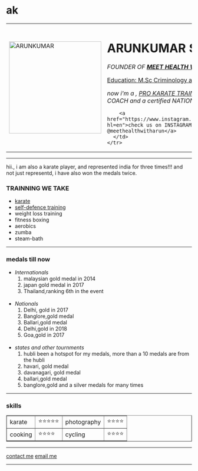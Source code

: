 # ak

<html>

<head>
  <meta charset="utf-8">
  <title>ARUNKUMAR</title>
  <link rel="stylesheet" href="css/style.css">
</head>

<body>
  <table cellspacing="20">
    <tr>
      <td><img src="images/arun.png" alt="ARUNKUMAR" style="width:250px;height:250px;"></td>
      <td>
        <h1>ARUNKUMAR S.K</h1>
        <p><em>FOUNDER OF <strong><a
                href="https://www.google.com/url?sa=t&rct=j&q=&esrc=s&source=web&cd=1&cad=rja&uact=8&ved=2ahUKEwjH2t--jJXpAhUvyDgGHdLeD7QQFjAAegQIAhAB&url=https%3A%2F%2Fwww.facebook.com%2FMEET-Health-WITH-ARUN-112937593419775%2F%3Fref%3Dpy_c&usg=AOvVaw2pwhm414at7Q_-lJyx5JzM">
                MEET HEALTH WITH ARUN</a></strong></em></p>
        <p><a href="https://en.wikipedia.org/wiki/Forensic_science">Education: M.Sc Criminology and Forensic science</a></p>
        <p><em>now i'm a , <a href="https://scontent.fblr1-3.fna.fbcdn.net/v/t1.0-9/71037008_125957498784451_3506390435503276032_n.jpg?_nc_cat=107&_nc_sid=110474&_nc_ohc=cu8A9GGmyj4AX_1RLZq&_nc_ht=scontent.fblr1-3.fna&oh=157dc8f611703f28628b6c5c3e29649d&oe=5ED342E6">
          PRO KARATE TRAINNER,</a> a certified STATE COACH and a certified NATIONAL REFEREE</em></p>

        <a href="https://www.instagram.com/meethealthwitharun/?hl=en">check us on INSTAGRAM and know us more @meethealthwitharun</a>
      </td>
    </tr>
  </table>
  <hr>
  <p>hii., i am also a karate player, and represented india for three times!!! and not just representd, i have also won the medals twice.</p>
  <h3>TRAINNING WE TAKE</h3>
  <ul>
    <li><a
        href="https://scontent.fblr1-4.fna.fbcdn.net/v/t1.0-9/14947877_1011876545602517_8140578842622532703_n.jpg?_nc_cat=105&_nc_sid=110474&_nc_ohc=VCNhObObQO4AX_NXBmn&_nc_ht=scontent.fblr1-4.fna&oh=95c6a496566f89e68a9057bd4e823abe&oe=5ED1391C">karate</a>
    </li>
    <li><a href="selfedefence.html">self-defence training</a></li>
    <li>weight loss training</li>
    <li>fitness boxing</li>
    <li>aerobics</li>
    <li>zumba</li>
    <li>steam-bath</li>
  </ul>
  <hr>
  <h3>medals till now</h3>
  <ul>
    <!--tag not closed for the medals-->
    <li><em>Internationals</em>
      <!-- tag not closed 28</li>-->
      <ol>
        <li>malaysian gold medal in 2014</li>
        <li>japan gold medal in 2017</li>
        <li>Thailand,ranking 6th in the event</li>
      </ol>
    </li> <!-- previous tag closed hear 28-->
    <br>
    <li><em>Nationals</em>
      <!-- tag not closed for nationals 37 </li>-->
      <ol>
        <li>Delhi, gold in 2017</li>
        <li>Banglore,gold medal</li>
        <li>Ballari,gold medal</li>
        <li>Delhi,gold in 2018</li>
        <li>Goa,gold in 2017</li>
      </ol>
    </li> <!-- tag closed for nationals 37-->
    <br>
    <li><em>states and other tournments</em>
      <!-- tag not closed for states 48-->
      <ol>
        <li>hubli been a hotspot for my medals, more than a 10 medals are from the hubli </li>
        <li>havari, gold medal</li>
        <li>davanagari, gold medal</li>
        <li>ballari,gold medal</li>
        <li>banglore,gold and a silver medals for many times</li>
      </ol>
    </li> <!-- tag closed for 48 state-->
  </ul>
  <hr>
  <h3>skills</h3>
  <table border="1" cellspacing="10">
    <tr>
      <td>karate</td>
      <td>⭐⭐⭐⭐⭐</td>
      <td>photography</td>
      <td>⭐⭐⭐⭐</td>
    </tr>
    <tr>
      <td>cooking</td>
      <td>⭐⭐⭐⭐</td>
      <td>cycling</td>
      <td>⭐⭐⭐⭐</td>
    </tr>
  </table>
  <hr>
  <a href="contact-me.html">contact me</a>
  <a href="email-me.html">email me</a>
  <hr>

  <!-- CONTINUE FROM HEAR-->
</body>

</html>
